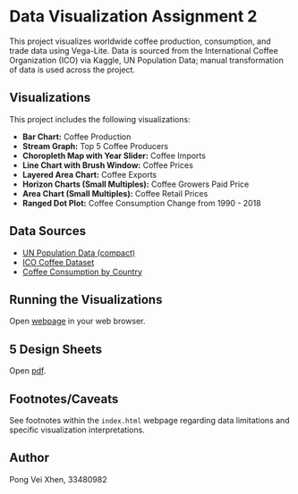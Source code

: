 # Data Visualization Assignment 2

This project visualizes worldwide coffee production, consumption, and trade data using Vega-Lite.  Data is sourced from the International Coffee Organization (ICO) via Kaggle, UN Population Data; manual transformation of data is used across the project.

## Visualizations

This project includes the following visualizations:

* **Bar Chart:** Coffee Production
* **Stream Graph:** Top 5 Coffee Producers
* **Choropleth Map with Year Slider:** Coffee Imports
* **Line Chart with Brush Window:** Coffee Prices
* **Layered Area Chart:** Coffee Exports
* **Horizon Charts (Small Multiples):** Coffee Growers Paid Price
* **Area Chart (Small Multiples):** Coffee Retail Prices
* **Ranged Dot Plot:** Coffee Consumption Change from 1990 - 2018


## Data Sources

* [UN Population Data (compact)](https://population.un.org/wpp/Download/Standard/MostUsed/)
* [ICO Coffee Dataset](https://www.kaggle.com/datasets/yamaerenay/ico-coffee-dataset-worldwide?select=imports.csv)
* [Coffee Consumption by Country](https://www.kaggle.com/datasets/nurielreuven/coffee-consumption-by-country-2022)

## Running the Visualizations

Open [webpage](https://vxwilson.github.io/a2) in your web browser.

## 5 Design Sheets
Open [pdf](https://github.com/Vxwilson/a2/blob/main/assignment2_5ds.pdf).

## Footnotes/Caveats

See footnotes within the `index.html` webpage regarding data limitations and specific visualization interpretations.

## Author
Pong Vei Xhen, 33480982
